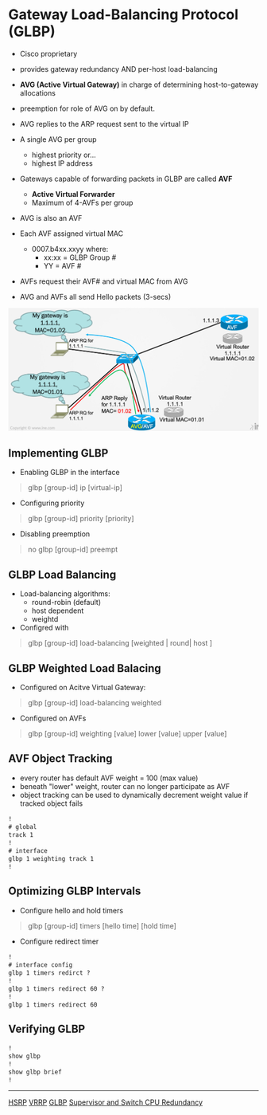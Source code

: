 # Gateway Load-Balancing Protocol (GLBP)

* Cisco proprietary
* provides gateway redundancy AND per-host load-balancing
* __AVG (Active Virtual Gateway)__ in charge of determining host-to-gateway allocations

* preemption for role of AVG on by default.
* AVG replies to the ARP request sent to the virtual IP
* A single AVG per group
    + highest priority or...
    + highest IP address

* Gateways capable of forwarding packets in GLBP are called __AVF__
    + __Active Virtual Forwarder__
    + Maximum of 4-AVFs per group

* AVG is also an AVF
* Each AVF assigned virtual MAC
    + 0007.b4xx.xxyy where:
        - xx:xx = GLBP Group #
        - YY = AVF #
* AVFs request their AVF# and virtual MAC from AVG
* AVG and AVFs all send Hello packets (3-secs)

![GLBP](./glbp.png)

## Implementing GLBP

* Enabling GLBP in the interface

> glbp [group-id] ip [virtual-ip]

* Configuring priority

> glbp [group-id] priority [priority]

* Disabling preemption

> no glbp [group-id] preempt

## GLBP Load Balancing

* Load-balancing algorithms:
    + round-robin (default)
    + host dependent
    + weightd
* Configred with

> glbp [group-id] load-balancing [weighted | round| host ]

## GLBP Weighted Load Balacing

* Configured on Acitve Virtual Gateway:

> glbp [group-id] load-balancing weighted

* Configured on AVFs

> glbp [group-id] weighting [value] lower [value] upper [value]

## AVF Object Tracking

* every router has default AVF weight = 100 (max value)
* beneath "lower" weight, router can no longer participate as AVF
* object tracking can be used to dynamically decrement weight value if tracked object fails

```
!
# global
track 1
!
# interface
glbp 1 weighting track 1
!
```

## Optimizing GLBP Intervals

* Configure hello and hold timers

> glbp [group-id] timers [hello time] [hold time]

* Configure redirect timer

```
!
# interface config
glbp 1 timers redirct ?
!
glbp 1 timers redirect 60 ?
!
glbp 1 timers redirect 60
```

## Verifying GLBP

```
!
show glbp
!
show glbp brief
!
```

---

[HSRP](./hsrp.md)
[VRRP](./VRRP.md)
[GLBP](./HSRP.md)
[Supervisor and Switch CPU Redundancy](./sup-route-CPU-redundancy.md)

